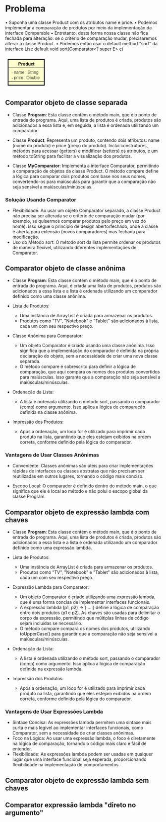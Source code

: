 # Problema

• Suponha uma classe Product com os atributos name e price.
• Podemos implementar a comparação de produtos por meio da
implementação da interface Comparable<Product>
• Entretanto, desta forma nossa classe não fica fechada para
alteração: se o critério de comparação mudar, precisaremos
alterar a classe Product.
• Podemos então usar o default method "sort" da interface List:
default void sort(Comparator<? super E> c)

![Product](pictures/Product.png)

## Comparator objeto de classe separada

* Classe **Program**: Esta classe contém o método main, que é o ponto de entrada do programa. 
Aqui, uma lista de produtos é criada, produtos são adicionados a essa lista e, em seguida, a lista é ordenada utilizando um comparador.

* Classe **Product**: Representa um produto, contendo dois atributos: name (nome do produto) e price (preço do produto). 
Inclui construtores, métodos para acessar (getters) e modificar (setters) os atributos, e um método toString para facilitar a visualização dos produtos.

* Classe **MyComparator**: Implementa a interface Comparator<Product>, permitindo a comparação de objetos da classe Product. 
O método compare define a lógica para comparar dois produtos com base nos seus nomes, convertendo-os para maiúsculas para garantir 
que a comparação não seja sensível a maiúsculas/minúsculas.

### Solução Usando Comparator

* Flexibilidade: Ao usar um objeto Comparator separado, a classe Product não precisa ser alterada se o critério de comparação 
mudar (por exemplo, se quisermos comparar produtos pelo preço em vez do nome). Isso segue o princípio de design aberto/fechado,
onde a classe é aberta para extensão (novos comparadores) mas fechada para modificação.
* Uso do Método sort: O método sort da lista permite ordenar os produtos de maneira flexível, utilizando diferentes implementações de Comparator.

## Comparator objeto de classe anônima

* Classe **Program**: Esta classe contém o método main, que é o ponto de entrada do programa.
Aqui, é criada uma lista de produtos, produtos são adicionados a essa lista e a lista é ordenada utilizando um comparador definido como uma classe anônima.

* Lista de Produtos:
  * Uma instância de ArrayList<Product> é criada para armazenar os produtos. 
  * Produtos como "TV", "Notebook" e "Tablet" são adicionados à lista, cada um com seu respectivo preço.

* Classe Anônima para Comparator:
    * Um objeto Comparator<Product> é criado usando uma classe anônima. Isso significa que a implementação do comparador 
é definida na própria declaração do objeto, sem a necessidade de criar uma nova classe separada. 
    * O método compare é sobrescrito para definir a lógica de comparação, que aqui compara os nomes dos produtos convertidos para maiúsculas. 
Isso garante que a comparação não seja sensível a maiúsculas/minúsculas.

* Ordenação da Lista:
  * A lista é ordenada utilizando o método sort, passando o comparador (comp) como argumento. Isso aplica a lógica de comparação definida na classe anônima.

* Impressão dos Produtos:
    * Após a ordenação, um loop for é utilizado para imprimir cada produto na lista, garantindo que eles estejam exibidos 
na ordem correta, conforme definido pela lógica do comparador.

### Vantagens de Usar Classes Anônimas
* Conveniente: Classes anônimas são úteis para criar implementações rápidas de interfaces ou classes abstratas que não 
precisam ser reutilizadas em outros lugares, tornando o código mais conciso.

* Escopo Local: O comparador é definido dentro do método main, o que significa que ele é local ao método e não polui o escopo global da classe Program.

## Comparator objeto de expressão lambda com chaves

* Classe **Program**: Esta classe contém o método main, que é o ponto de entrada do programa. Aqui, uma lista de produtos
é criada, produtos são adicionados a essa lista e a lista é ordenada utilizando um comparador definido como uma expressão lambda.

* Lista de Produtos:
  * Uma instância de ArrayList<Product> é criada para armazenar os produtos.
  * Produtos como "TV", "Notebook" e "Tablet" são adicionados à lista, cada um com seu respectivo preço.

* Expressão Lambda para Comparator:
  * Um objeto Comparator<Product> é criado utilizando uma expressão lambda, que é uma forma concisa de implementar interfaces funcionais.
  * A expressão lambda (p1, p2) -> { ... } define a lógica de comparação entre dois produtos (p1 e p2). As chaves são usadas
para delimitar o corpo da expressão, permitindo que múltiplas linhas de código sejam incluídas se necessário.
  * O método compare compara os nomes dos produtos, utilizando toUpperCase() para garantir que a comparação não seja sensível a maiúsculas/minúsculas.

* Ordenação da Lista:
  * A lista é ordenada utilizando o método sort, passando o comparador (comp) como argumento. Isso aplica a lógica de comparação definida na expressão lambda.

* Impressão dos Produtos:
  * Após a ordenação, um loop for é utilizado para imprimir cada produto na lista, garantindo que eles estejam exibidos na ordem correta, conforme definido pela lógica do comparador.

### Vantagens de Usar Expressões Lambda
* Sintaxe Concisa: As expressões lambda permitem uma sintaxe mais curta e mais legível ao implementar interfaces funcionais, 
como Comparator, sem a necessidade de criar classes anônimas.
* Foco na Lógica: Ao usar uma expressão lambda, o foco é diretamente na lógica de comparação, tornando o código mais claro e fácil de entender.
* Flexibilidade: As expressões lambda podem ser usadas em qualquer lugar que uma interface funcional seja esperada,
proporcionando flexibilidade na implementação de comportamentos.

## Comparator objeto de expressão lambda sem chaves


## Comparator expressão lambda "direto no argumento"